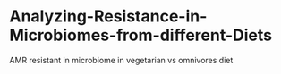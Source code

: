 # Analyzing-Resistance-in-Microbiomes-from-different-Diets
AMR resistant in microbiome in vegetarian vs omnivores diet
